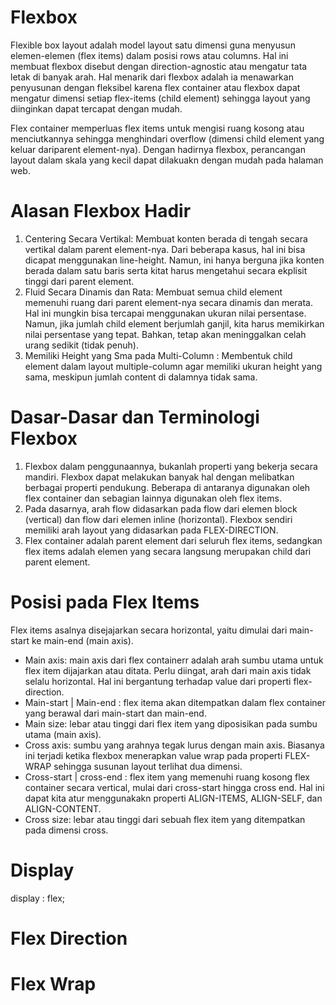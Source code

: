 # Flexbox

Flexible box layout adalah model layout satu dimensi guna menyusun elemen-elemen (flex items) dalam posisi rows atau columns. Hal ini membuat flexbox disebut dengan direction-agnostic atau mengatur tata letak di banyak arah. Hal menarik dari flexbox adalah ia menawarkan penyusunan dengan fleksibel karena flex container atau flexbox dapat mengatur dimensi setiap flex-items (child element) sehingga layout yang diinginkan dapat tercapat dengan mudah.

Flex container memperluas flex items untuk mengisi ruang kosong atau menciutkannya sehingga menghindari overflow (dimensi child element yang keluar dariparent element-nya). Dengan hadirnya flexbox, perancangan layout dalam skala yang kecil dapat dilakuakn dengan mudah pada halaman web.

# Alasan Flexbox Hadir

1. Centering Secara Vertikal: Membuat konten berada di tengah secara vertikal dalam parent element-nya. Dari beberapa kasus, hal ini bisa dicapat menggunakan line-height. Namun, ini hanya berguna jika konten berada dalam satu baris serta kitat harus mengetahui secara ekplisit tinggi dari parent element.
2. Fluid Secara Dinamis dan Rata: Membuat semua child element memenuhi ruang dari parent element-nya secara dinamis dan merata. Hal ini mungkin bisa tercapai menggunakan ukuran nilai persentase. Namun, jika jumlah child element berjumlah ganjil, kita harus memikirkan nilai persentase yang tepat. Bahkan, tetap akan meninggalkan celah urang sedikit (tidak penuh).
3. Memiliki Height yang Sma pada Multi-Column : Membentuk child element dalam layout multiple-column agar memiliki ukuran height yang sama, meskipun jumlah content di dalamnya tidak sama.

# Dasar-Dasar dan Terminologi Flexbox

1. Flexbox dalam penggunaannya, bukanlah properti yang bekerja secara mandiri. Flexbox dapat melakukan banyak hal dengan melibatkan berbagai properti pendukung. Beberapa di antaranya digunakan oleh flex container dan sebagian lainnya digunakan oleh flex items.
2. Pada dasarnya, arah flow didasarkan pada flow dari elemen block (vertical) dan flow dari elemen inline (horizontal). Flexbox sendiri memiliki arah layout yang didasarkan pada FLEX-DIRECTION.
3. Flex container adalah parent element dari seluruh flex items, sedangkan flex items adalah elemen yang secara langsung merupakan child dari parent element.

# Posisi pada Flex Items

Flex items asalnya disejajarkan secara horizontal, yaitu dimulai dari main-start ke main-end (main axis).

- Main axis: main axis dari flex containerr adalah arah sumbu utama untuk flex item dijajarkan atau ditata. Perlu diingat, arah dari main axis tidak selalu horizontal. Hal ini bergantung terhadap value dari properti flex-direction.
- Main-start | Main-end : flex itema akan ditempatkan dalam flex container yang berawal dari main-start dan main-end.
- Main size: lebar atau tinggi dari flex item yang diposisikan pada sumbu utama (main axis).
- Cross axis: sumbu yang arahnya tegak lurus dengan main axis. Biasanya ini terjadi ketika flexbox menerapkan value wrap pada properti FLEX-WRAP sehingga susunan layout terlihat dua dimensi.
- Cross-start | cross-end : flex item yang memenuhi ruang kosong flex container secara vertical, mulai dari cross-start hingga cross end. Hal ini dapat kita atur menggunakakn properti ALIGN-ITEMS, ALIGN-SELF, dan ALIGN-CONTENT.
- Cross size: lebar atau tinggi dari sebuah flex item yang ditempatkan pada dimensi cross.

# Display

display : flex;

# Flex Direction
# Flex Wrap

